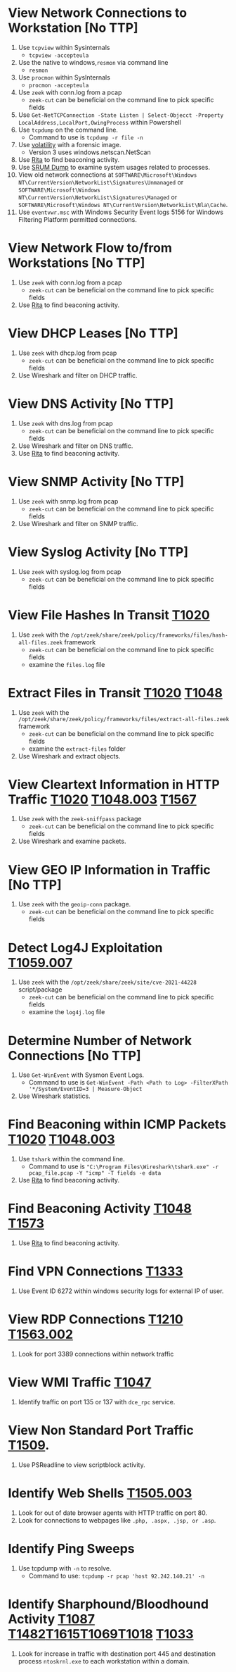 # View Network Connections to Workstation [No TTP]
1. Use ```tcpview``` within Sysinternals 
	- ```tcpview -accepteula```
2. Use the native to windows,```resmon``` via command line
	- ```resmon```
3. Use ```procmon``` within SysInternals
	- ```procmon -accepteula```
4. Use ```zeek``` with conn.log from a pcap
	- ```zeek-cut``` can be beneficial on the command line to pick specific fields
5. Use ```Get-NetTCPConnection -State Listen | Select-Objecct -Property LocalAddress,LocalPort,OwingProcess``` within Powershell
6. Use ```tcpdump``` on the command line. 
	- Command to use is ```tcpdump -r file -n ```
7. Use [volatility](https://www.volatilityfoundation.org/releases-vol3) with a forensic image. 
	- Version 3 uses windows.netscan.NetScan
8. Use [Rita](https://github.com/activecm/rita) to find beaconing activity. 
9. Use [SRUM Dump](https://github.com/MarkBaggett/srum-dump) to examine system usages related to processes. 
10. View old network connections at ```SOFTWARE\Microsoft\Windows NT\CurrentVersion\NetworkList\Signatures\Unmanaged``` or ```SOFTWARE\Microsoft\Windows NT\CurrentVersion\NetworkList\Signatures\Managed``` or ```SOFTWARE\Microsoft\Windows NT\CurrentVersion\NetworkList\Nla\Cache```. 
11. Use ```eventvwr.msc``` with Windows Security Event logs 5156 for Windows Filtering Platform permitted connections. 

# View Network Flow to/from Workstations [No TTP]
1. Use ```zeek``` with conn.log from a pcap
	- ```zeek-cut``` can be beneficial on the command line to pick specific fields
2. Use [Rita](https://github.com/activecm/rita) to find beaconing activity. 

# View DHCP Leases [No TTP]
1. Use ```zeek``` with dhcp.log from pcap
	- ```zeek-cut``` can be beneficial on the command line to pick specific fields
2. Use Wireshark and filter on DHCP traffic. 

# View DNS Activity [No TTP]
1. Use ```zeek``` with dns.log from pcap
	- ```zeek-cut``` can be beneficial on the command line to pick specific fields
2. Use Wireshark and filter on DNS traffic. 
3. Use [Rita](https://github.com/activecm/rita) to find beaconing activity. 

# View SNMP Activity [No TTP]
1. Use ```zeek``` with snmp.log from pcap
	- ```zeek-cut``` can be beneficial on the command line to pick specific fields
2. Use Wireshark and filter on SNMP traffic. 

# View Syslog Activity [No TTP]
1. Use ```zeek``` with syslog.log from pcap
	- ```zeek-cut``` can be beneficial on the command line to pick specific fields

# View File Hashes In Transit [T1020](https://attack.mitre.org/techniques/T1020)
1. Use ```zeek``` with the ```/opt/zeek/share/zeek/policy/frameworks/files/hash-all-files.zeek``` framework 
	- ```zeek-cut``` can be beneficial on the command line to pick specific fields
	- examine the ```files.log``` file 

# Extract Files in Transit [T1020](https://attack.mitre.org/techniques/T1020) [T1048](https://attack.mitre.org/techniques/T1048)
1. Use ```zeek``` with the ```/opt/zeek/share/zeek/policy/frameworks/files/extract-all-files.zeek``` framework
	- ```zeek-cut``` can be beneficial on the command line to pick specific fields
	- examine the ```extract-files``` folder
2. Use Wireshark and extract objects. 

# View Cleartext Information in HTTP Traffic [T1020](https://attack.mitre.org/techniques/T1020) [T1048.003](https://attack.mitre.org/techniques/T1048/003) [T1567](https://attack.mitre.org/techniques/T1567)
1. Use ```zeek``` with the ```zeek-sniffpass``` package
	- ```zeek-cut``` can be beneficial on the command line to pick specific fields
2. Use Wireshark and examine packets. 

# View GEO IP Information in Traffic [No TTP]
1. Use ```zeek``` with the ```geoip-conn``` package. 
	- ```zeek-cut``` can be beneficial on the command line to pick specific fields

# Detect Log4J Exploitation [T1059.007](https://attack.mitre.org/techniques/T1059/007)
1. Use ```zeek``` with the ```/opt/zeek/share/zeek/site/cve-2021-44228``` script/package
	- ```zeek-cut``` can be beneficial on the command line to pick specific fields
	- examine the ```log4j.log``` file 

# Determine Number of Network Connections [No TTP]
1. Use ```Get-WinEvent``` with Sysmon Event Logs. 
	- Command to use is ```Get-WinEvent -Path <Path to Log> -FilterXPath '*/System/EventID=3 | Measure-Object```
2. Use Wireshark statistics. 

# Find Beaconing within ICMP Packets [T1020](https://attack.mitre.org/techniques/T1020) [T1048.003](https://attack.mitre.org/techniques/T1048/003)
1. Use ```tshark``` within the command line. 
	- Command to use is ```"C:\Program Files\Wireshark\tshark.exe" -r pcap_file.pcap -Y "icmp" -T fields -e data```
2. Use [Rita](https://github.com/activecm/rita) to find beaconing activity. 

# Find Beaconing Activity [T1048](https://attack.mitre.org/techniques/T1048/003) [T1573](http://attack.mitre.org/techniques/T1573/)
1. Use [Rita](https://github.com/activecm/rita) to find beaconing activity. 

# Find VPN Connections [T1333](https://attack.mitre.org/techniques/T1133/)
1. Use Event ID 6272 within windows security logs for external IP of user. 

# View RDP Connections [T1210](https://attack.mitre.org/techniques/T1210/) [T1563.002](https://attack.mitre.org/techniques/T1563/002/)
1. Look for port 3389 connections within network traffic 

# View WMI Traffic [T1047](https://attack.mitre.org/techniques/T1047/)
1. Identify traffic on port 135 or 137 with ```dce_rpc``` service. 

# View Non Standard Port Traffic [T1509](https://attack.mitre.org/techniques/T1509/).
1. Use PSReadline to view scriptblock activity. 

# Identify Web Shells [T1505.003](https://attack.mitre.org/techniques/T1505/003/)
1. Look for out of date browser agents with HTTP traffic on port 80. 
2. Look for connections to webpages like ```.php, .aspx, .jsp, or .asp```. 

# Identify Ping Sweeps 
1. Use tcpdump with ```-n``` to resolve.
	- Command to use: ```tcpdump -r pcap 'host 92.242.140.21' -n```

# Identify Sharphound/Bloodhound Activity [T1087](https://attack.mitre.org/techniques/T1087/) [T1482](https://attack.mitre.org/techniques/T1482/)[T1615](https://attack.mitre.org/techniques/T1615/)[T1069](https://attack.mitre.org/techniques/T1069/)[T1018](https://attack.mitre.org/techniques/T1018/) [T1033](https://attack.mitre.org/techniques/T1033/)
1. Look for increase in traffic with destination port 445 and destination process ```ntoskrnl.exe``` to each workstation within a domain. 